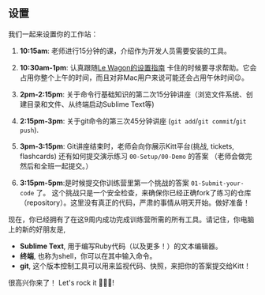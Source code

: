 ## 设置

我们一起来设置你的工作站：

1. **10:15am**: 老师进行15分钟的课，介绍作为开发人员需要安装的工具。

2. **10:30am-1pm**: 认真跟随[Le Wagon的设置指南](https://github.com/lewagon/setup) 卡住的时候要寻求帮助。它会占用你整个上午的时间，而且对非Mac用户来说可能还会占用午休时间😉。

3. **2pm-2:15pm**: 关于命令行基础知识的第二次15分钟讲座（浏览文件系统、创建目录和文件、从终端启动Sublime Text等)

4. **2:15pm-3pm**: 关于git命令的第三次45分钟讲座 (`git add`/`git commit`/`git push`).

5. **3pm-3:15pm**: Git讲座结束时，老师会向你展示Kitt平台(挑战, tickets, flashcards) 还有如何提交演示练习 `00-Setup/00-Demo` 的答案 （老师会做完然后和全班一起提交。）

6. **3:15pm-5pm**:是时候提交你训练营里第一个挑战的答案 `01-Submit-your-code` 了。 这个挑战只是一个安全检查，来确保你已经正确fork了练习的仓库（repository）。这里没有真正的代码，严肃的事情从明天开始。做好准备！

现在，你已经拥有了在这9周内成功完成训练营所需的所有工具。请记住，你电脑上的新的好朋友是,

- **Sublime Text**, 用于编写Ruby代码（以及更多！）的文本编辑器。
- **终端**, 也称为shell，你可以在其中输入命令。
- **git**, 这个版本控制工具可以用来监视代码、快照，来把你的答案提交给Kitt！

很高兴你来了！ Let's rock it 🚀🚀🚀!
